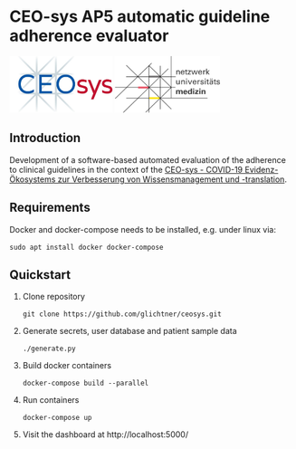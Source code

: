 # CEO-sys AP5 automatic guideline adherence evaluator



<img src="docs/img/logo_ceosys.jpg" alt="CEOsys" height="100" />   <img src="docs/img/logo_num.jpg" alt="NUM" height="100" />




## Introduction

Development of a software-based automated evaluation of the adherence to clinical guidelines in the context of the
[CEO-sys - COVID-19 Evidenz-Ökosystems zur Verbesserung von Wissensmanagement und -translation](https://covid-evidenz.de/).

## Requirements
Docker and docker-compose needs to be installed, e.g. under linux via:

```shell
sudo apt install docker docker-compose
```

## Quickstart


1. Clone repository
   ``` shell
   git clone https://github.com/glichtner/ceosys.git
   ```

2. Generate secrets, user database and patient sample data
   ``` shell
   ./generate.py
   ```

3. Build docker containers
   ``` shell
   docker-compose build --parallel
   ```

4. Run containers
   ``` shell
   docker-compose up
   ```

5. Visit the dashboard at http://localhost:5000/
